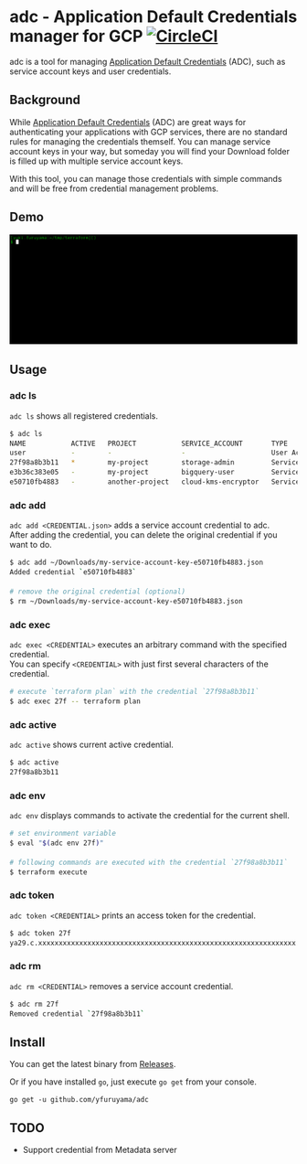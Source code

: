 adc - Application Default Credentials manager for GCP [![CircleCI](https://circleci.com/gh/yfuruyama/adc.svg?style=svg)](https://circleci.com/gh/yfuruyama/adc)
===

adc is a tool for managing [Application Default Credentials](https://cloud.google.com/docs/authentication/production) (ADC), such as service account keys and user credentials.

## Background

While [Application Default Credentials](https://cloud.google.com/docs/authentication/production) (ADC) are great ways for authenticating your applications with GCP services, there are no standard rules for managing the credentials themself.
You can manage service account keys in your way, but someday you will find your Download folder is filled up with multiple service account keys.

With this tool, you can manage those credentials with simple commands and will be free from credential management problems.

## Demo

![gif](https://github.com/yfuruyama/adc/blob/master/screencast.gif)

## Usage

### adc ls

`adc ls` shows all registered credentials.

```sh
$ adc ls
NAME           ACTIVE   PROJECT           SERVICE_ACCOUNT       TYPE
user           -        -                 -                     User Account
27f98a8b3b11   *        my-project        storage-admin         Service Account
e3b36c383e05   -        my-project        bigquery-user         Service Account
e50710fb4883   -        another-project   cloud-kms-encryptor   Service Account
```

### adc add

`adc add <CREDENTIAL.json>` adds a service account credential to adc.  
After adding the credential, you can delete the original credential if you want to do.

```sh
$ adc add ~/Downloads/my-service-account-key-e50710fb4883.json
Added credential `e50710fb4883`

# remove the original credential (optional)
$ rm ~/Downloads/my-service-account-key-e50710fb4883.json
```

### adc exec

`adc exec <CREDENTIAL>` executes an arbitrary command with the specified credential.  
You can specify `<CREDENTIAL>` with just first several characters of the credential.

```sh
# execute `terraform plan` with the credential `27f98a8b3b11`
$ adc exec 27f -- terraform plan
```

### adc active

`adc active` shows current active credential.

```sh
$ adc active
27f98a8b3b11
```

### adc env

`adc env` displays commands to activate the credential for the current shell.

```sh
# set environment variable
$ eval "$(adc env 27f)"

# following commands are executed with the credential `27f98a8b3b11`
$ terraform execute
```

### adc token

`adc token <CREDENTIAL>` prints an access token for the credential.

```sh
$ adc token 27f
ya29.c.xxxxxxxxxxxxxxxxxxxxxxxxxxxxxxxxxxxxxxxxxxxxxxxxxxxxxxxxxxxxxxx
```

### adc rm

`adc rm <CREDENTIAL>` removes a service account credential.

```sh
$ adc rm 27f
Removed credential `27f98a8b3b11`
```

## Install

You can get the latest binary from [Releases](https://github.com/yfuruyama/adc/releases).

Or if you have installed `go`, just execute `go get` from your console.

```
go get -u github.com/yfuruyama/adc
```

## TODO

* Support credential from Metadata server
